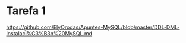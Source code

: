 # Tarefa 1

https://github.com/ElyOrodas/Apuntes-MySQL/blob/master/DDL-DML-Instalaci%C3%B3n%20MySQL.md
